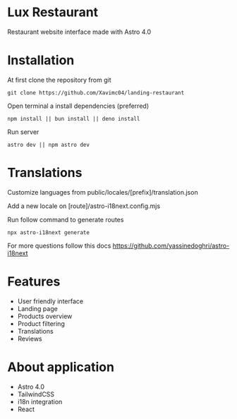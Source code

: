 # Lux Restaurant

Restaurant website interface made with Astro 4.0

# Installation 

At first clone the repository from git

```
git clone https://github.com/Xavimc04/landing-restaurant
```

Open terminal a install dependencies (preferred)

```
npm install || bun install || deno install
```

Run server

```
astro dev || npm astro dev
```

# Translations 

Customize languages from public/locales/[prefix]/translation.json

Add a new locale on [route]/astro-i18next.config.mjs

Run follow command to generate routes

```
npx astro-i18next generate
```

For more questions follow this docs https://github.com/yassinedoghri/astro-i18next

# Features

- User friendly interface
- Landing page
- Products overview
- Product filtering
- Translations
- Reviews

# About application

- Astro 4.0
- TailwindCSS
- i18n integration
- React